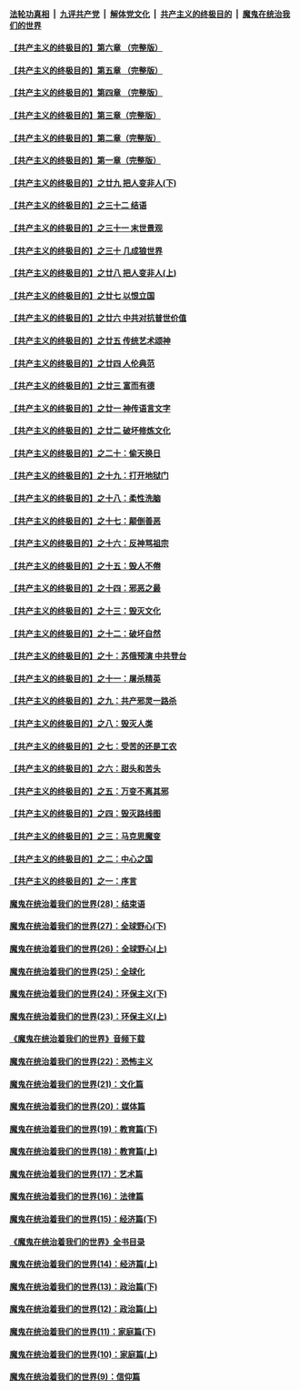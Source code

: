 

####  [法轮功真相](../../../../basic/blob/master/README.md?t=07101931) &nbsp;|&nbsp; [九评共产党](../../../../9ping.md/blob/master/README.md?t=07101931) &nbsp;|&nbsp; [解体党文化](../../../../jtdwh.md/blob/master/README.md?t=07101931)  &nbsp;|&nbsp; [共产主义的终极目的](../../../../gczydzjmd.md/blob/master/README.md?t=07101931) &nbsp;|&nbsp; [魔鬼在统治我们的世界](../../../../mgztzwmdsj.md/blob/master/README.md?t=07101931) 

#### [【共产主义的终极目的】第六章 （完整版）](../pages/nsc422/n11428913.md?t=07101931) 

#### [【共产主义的终极目的】第五章 （完整版）](../pages/nsc422/n11428912.md?t=07101931) 

#### [【共产主义的终极目的】第四章 （完整版）](../pages/nsc422/n11428907.md?t=07101931) 

#### [【共产主义的终极目的】第三章（完整版）](../pages/nsc422/n11428848.md?t=07101931) 

#### [【共产主义的终极目的】第二章（完整版）](../pages/nsc422/n11428831.md?t=07101931) 

#### [【共产主义的终极目的】第一章（完整版）](../pages/nsc422/n11417651.md?t=07101931) 

#### [【共产主义的终极目的】之廿九 把人变非人(下)](../pages/nsc422/n11344140.md?t=07101931) 

#### [【共产主义的终极目的】之三十二 结语](../pages/nsc422/n11360535.md?t=07101931) 

#### [【共产主义的终极目的】之三十一 末世景观](../pages/nsc422/n11351129.md?t=07101931) 

#### [【共产主义的终极目的】之三十 几成狼世界](../pages/nsc422/n11348280.md?t=07101931) 

#### [【共产主义的终极目的】之廿八 把人变非人(上)](../pages/nsc422/n11340492.md?t=07101931) 

#### [【共产主义的终极目的】之廿七 以恨立国](../pages/nsc422/n11336944.md?t=07101931) 

#### [【共产主义的终极目的】之廿六 中共对抗普世价值](../pages/nsc422/n11324785.md?t=07101931) 

#### [【共产主义的终极目的】之廿五 传统艺术颂神](../pages/nsc422/n11296396.md?t=07101931) 

#### [【共产主义的终极目的】之廿四 人伦典范](../pages/nsc422/n11296397.md?t=07101931) 

#### [【共产主义的终极目的】之廿三 富而有德](../pages/nsc422/n11283598.md?t=07101931) 

#### [【共产主义的终极目的】之廿一 神传语言文字](../pages/nsc422/n11263265.md?t=07101931) 

#### [【共产主义的终极目的】之廿二 破坏修炼文化](../pages/nsc422/n11245728.md?t=07101931) 

#### [【共产主义的终极目的】之二十：偷天换日](../pages/nsc422/n11238846.md?t=07101931) 

#### [【共产主义的终极目的】之十九：打开地狱门](../pages/nsc422/n11206376.md?t=07101931) 

#### [【共产主义的终极目的】之十八：柔性洗脑](../pages/nsc422/n11199994.md?t=07101931) 

#### [【共产主义的终极目的】之十七：颠倒善恶](../pages/nsc422/n11179782.md?t=07101931) 

#### [【共产主义的终极目的】之十六：反神骂祖宗](../pages/nsc422/n11166798.md?t=07101931) 

#### [【共产主义的终极目的】之十五：毁人不倦](../pages/nsc422/n11166792.md?t=07101931) 

#### [【共产主义的终极目的】之十四：邪恶之最](../pages/nsc422/n11150249.md?t=07101931) 

#### [【共产主义的终极目的】之十三：毁灭文化](../pages/nsc422/n11135227.md?t=07101931) 

#### [【共产主义的终极目的】之十二：破坏自然](../pages/nsc422/n11135214.md?t=07101931) 

#### [【共产主义的终极目的】之十：苏俄预演 中共登台](../pages/nsc422/n11118424.md?t=07101931) 

#### [【共产主义的终极目的】之十一：屠杀精英](../pages/nsc422/n11118442.md?t=07101931) 

#### [【共产主义的终极目的】之九：共产邪灵一路杀](../pages/nsc422/n11114139.md?t=07101931) 

#### [【共产主义的终极目的】之八：毁灭人类](../pages/nsc422/n11108503.md?t=07101931) 

#### [【共产主义的终极目的】之七：受苦的还是工农](../pages/nsc422/n11101809.md?t=07101931) 

#### [【共产主义的终极目的】之六：甜头和苦头](../pages/nsc422/n11096971.md?t=07101931) 

#### [【共产主义的终极目的】之五：万变不离其邪](../pages/nsc422/n11091285.md?t=07101931) 

#### [【共产主义的终极目的】之四：毁灭路线图](../pages/nsc422/n11086284.md?t=07101931) 

#### [【共产主义的终极目的】之三：马克思魔变](../pages/nsc422/n11061941.md?t=07101931) 

#### [【共产主义的终极目的】之二：中心之国](../pages/nsc422/n11047728.md?t=07101931) 

#### [【共产主义的终极目的】之一：序言](../pages/nsc422/n11086077.md?t=07101931) 

#### [魔鬼在统治着我们的世界(28)：结束语](../pages/nsc422/n10936246.md?t=07101931) 

#### [魔鬼在统治着我们的世界(27)：全球野心(下)](../pages/nsc422/n10928319.md?t=07101931) 

#### [魔鬼在统治着我们的世界(26)：全球野心(上)](../pages/nsc422/n10900318.md?t=07101931) 

#### [魔鬼在统治着我们的世界(25)：全球化](../pages/nsc422/n10788205.md?t=07101931) 

#### [魔鬼在统治着我们的世界(24)：环保主义(下)](../pages/nsc422/n10695307.md?t=07101931) 

#### [魔鬼在统治着我们的世界(23)：环保主义(上)](../pages/nsc422/n10688613.md?t=07101931) 

#### [《魔鬼在统治着我们的世界》音频下载](../pages/nsc422/n10635553.md?t=07101931) 

#### [魔鬼在统治着我们的世界(22)：恐怖主义](../pages/nsc422/n10614727.md?t=07101931) 

#### [魔鬼在统治着我们的世界(21)：文化篇](../pages/nsc422/n10597706.md?t=07101931) 

#### [魔鬼在统治着我们的世界(20)：媒体篇](../pages/nsc422/n10586579.md?t=07101931) 

#### [魔鬼在统治着我们的世界(19)：教育篇(下)](../pages/nsc422/n10564808.md?t=07101931) 

#### [魔鬼在统治着我们的世界(18)：教育篇(上)](../pages/nsc422/n10526970.md?t=07101931) 

#### [魔鬼在统治着我们的世界(17)：艺术篇](../pages/nsc422/n10499093.md?t=07101931) 

#### [魔鬼在统治着我们的世界(16)：法律篇](../pages/nsc422/n10485969.md?t=07101931) 

#### [魔鬼在统治着我们的世界(15)：经济篇(下)](../pages/nsc422/n10469975.md?t=07101931) 

#### [《魔鬼在统治着我们的世界》全书目录](../pages/nsc422/n10464261.md?t=07101931) 

#### [魔鬼在统治着我们的世界(14)：经济篇(上)](../pages/nsc422/n10457370.md?t=07101931) 

#### [魔鬼在统治着我们的世界(13)：政治篇(下)](../pages/nsc422/n10448270.md?t=07101931) 

#### [魔鬼在统治着我们的世界(12)：政治篇(上)](../pages/nsc422/n10444576.md?t=07101931) 

#### [魔鬼在统治着我们的世界(11)：家庭篇(下)](../pages/nsc422/n10440961.md?t=07101931) 

#### [魔鬼在统治着我们的世界(10)：家庭篇(上)](../pages/nsc422/n10435448.md?t=07101931) 

#### [魔鬼在统治着我们的世界(9)：信仰篇](../pages/nsc422/n10432159.md?t=07101931) 

